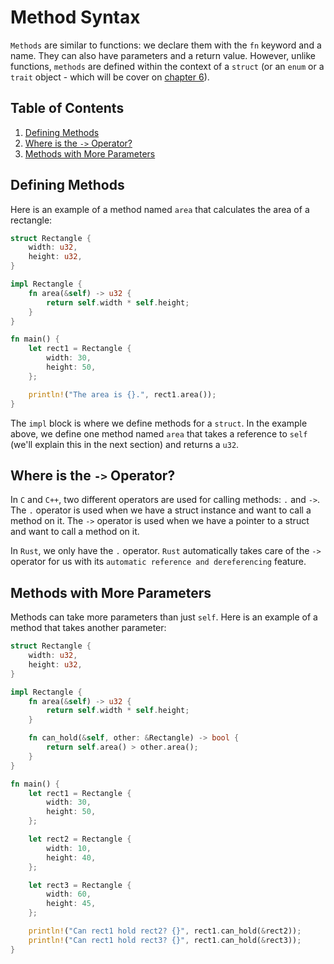 # Method Syntax

`Methods` are similar to functions: we declare them with the `fn` keyword and a name. They can also have parameters and a return value. However, unlike functions, `methods` are defined within the context of a `struct` (or an `enum` or a `trait` object - which will be cover on [chapter 6](./../../06_enums_and_pattern_matching/readme.md)).

## Table of Contents

1. [Defining Methods](#defining-methods)
2. [Where is the `->` Operator?](#where-is-the-`->`-operator)
3. [Methods with More Parameters](#methods-with-more-parameters)

## Defining Methods

Here is an example of a method named `area` that calculates the area of a rectangle:

```rust
struct Rectangle {
    width: u32,
    height: u32,
}

impl Rectangle {
    fn area(&self) -> u32 {
        return self.width * self.height;
    }
}

fn main() {
    let rect1 = Rectangle {
        width: 30,
        height: 50,
    };

    println!("The area is {}.", rect1.area());
}
```

The `impl` block is where we define methods for a `struct`. In the example above, we define one method named `area` that takes a reference to `self` (we'll explain this in the next section) and returns a `u32`.

## Where is the `->` Operator?

In `C` and `C++`, two different operators are used for calling methods: `.` and `->`. The `.` operator is used when we have a struct instance and want to call a method on it. The `->` operator is used when we have a pointer to a struct and want to call a method on it.

In `Rust`, we only have the `.` operator. `Rust` automatically takes care of the `->` operator for us with its `automatic reference and dereferencing` feature.

## Methods with More Parameters

Methods can take more parameters than just `self`. Here is an example of a method that takes another parameter:

```rust
struct Rectangle {
    width: u32,
    height: u32,
}

impl Rectangle {
    fn area(&self) -> u32 {
        return self.width * self.height;
    }

    fn can_hold(&self, other: &Rectangle) -> bool {
        return self.area() > other.area();
    }
}

fn main() {
    let rect1 = Rectangle {
        width: 30,
        height: 50,
    };

    let rect2 = Rectangle {
        width: 10,
        height: 40,
    };

    let rect3 = Rectangle {
        width: 60,
        height: 45,
    };

    println!("Can rect1 hold rect2? {}", rect1.can_hold(&rect2));
    println!("Can rect1 hold rect3? {}", rect1.can_hold(&rect3));
}
```